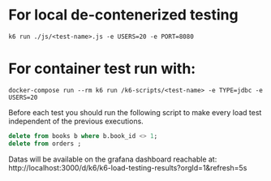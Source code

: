 # For local de-contenerized testing

```shell
k6 run ./js/<test-name>.js -e USERS=20 -e PORT=8080
```

# For container test run with:

```shell
docker-compose run --rm k6 run /k6-scripts/<test-name> -e TYPE=jdbc -e USERS=20
```

Before each test you should run the following script to make every load test independent of the previous executions.

```sql
delete from books b where b.book_id <> 1;
delete from orders ;
```

Datas will be available on the grafana dashboard reachable
at: http://localhost:3000/d/k6/k6-load-testing-results?orgId=1&refresh=5s

